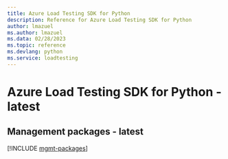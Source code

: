 ```yaml
---
title: Azure Load Testing SDK for Python
description: Reference for Azure Load Testing SDK for Python
author: lmazuel
ms.author: lmazuel
ms.data: 02/28/2023
ms.topic: reference
ms.devlang: python
ms.service: loadtesting
---
```

# Azure Load Testing SDK for Python - latest

## Management packages - latest
[!INCLUDE [mgmt-packages](load-testing-mgmt-index.md)]